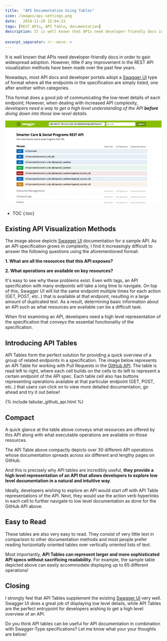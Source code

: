 ```yaml
--- 
title:  "API Documentation Using Tables"
icon: /images/api-settings.png
date:   2018-11-20 15:04:23
tags: [REST APIs, API Table, documentation]
description: It is well known that APIs need developer-friendly docs in order to gain widespread adoption. However, little if any improvement in the REST API visualization methods have been made over the past few years. Nowadays, most API docs and developer portals adopt a Swagger UI type of format where all the endpoints in the specification are simply listed, one after another within categories. This format does a good job of communicating the low-level details of each endpoint; However, when dealing with increased API complexity, developers need a way to get a high level understanding of the API **before** diving down into those low-level details.

excerpt_separator: <!--more-->
---
```

It is well known that APIs need developer-friendly docs in order to gain widespread adoption. However, little if any improvement in the REST API visualization methods have been made over the past few years. 

Nowadays, most API docs and developer portals adopt a [Swagger UI](http://petstore.swagger.io/) type of format where all the endpoints in the specification are simply listed, one after another within categories. 

This format does a good job of communicating the low-level details of each endpoint; However, when dealing with increased API complexity, *developers need a way to get a high level understanding of the API **before** diving down into those low-level details*.
<!--more--> 

![swagger example](/images/petstorev2.png)

* TOC
{:toc}

## Existing API Visualization Methods

The image above depicts [Swagger UI](http://petstore.swagger.io/) documentation for a sample API. As an API specification grows in complexity, I find it increasingly difficult to answer the following questions using the aforementioned format:

**1. What are all the resources that this API exposes?**

**2. What operations are available on key resources?**

It's easy to see why these problems exist. Even with tags, an API specification with many endpoints will take a long time to
navigate. On top of this, Swagger UI will list the same endpoint multiple times for each action (GET, POST, etc..) that is available at that endpoint, resulting in a large amount of duplicated text. As a result, determining basic information about an API such as what resources are available can be a difficult task. 

When first examining an API, developers need a high level representation of the specification that conveys the essential functionality of the specification.

## Introducing API Tables

API Tables form the perfect solution for providing a quick overview of a group of related endpoints in a specification. The image below represents an API Table for working with Pull Requests in the [GitHub API](https://developer.github.com/v3/). The table is read left to right, where each cell builds on the cells to its left to represent a certain endpoint of the API spec. Each table cell also has buttons representing operations available at that particular endpoint (GET, POST, etc..) that users can click on to view more detailed documentation, go ahead and try it out below!

{% include tabular_github_api.html %}

## Compact
A quick glance at the table above conveys what resources are offered by this API along with what executable operations are available on those resources. 

The API Table above compactly depicts over 30 different API operations whose documentation spreads across six different and lengthy pages on GitHub. 

And this is precisely why API tables are incredibly useful, **they provide a high level representation of an API that allows developers to explore low level documentation in a natural and intuitive way**. 

Ideally, developers wishing to explore an API would start off with API Table representations of the API. Next, they would use the action verb hyperlinks in each cell to further navigate to low level documentation as done for the GitHub API above.

## Easy to Read
These tables are also very easy to read. They consist of very little text in comparison to other documentation methods and most people prefer reading horizontally oriented tables over vertically oriented lists of text. 

Most importantly, **API Tables can represent larger and more sophisticated API specs without sacrificing readability.** For example, the sample table depicted above can easily accommodate displaying up to 65 different operations!

## Closing

I strongly feel that API Tables supplement the existing [Swagger UI](http://petstore.swagger.io/) very well. Swagger UI does a great job of displaying low level details, while API Tables are the perfect entrypoint for developers wishing to get a high level 
overview of an API. 

Do you think API tables can be useful for API documentation in combination with Swagger-Type specifications?  Let me know what your your thoughts are below!
